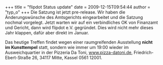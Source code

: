 +++
title = "flipdot Status update"
date = 2009-12-15T09:54:44
author = "typ_o"
+++
Die Satzung ist jetzt pre-release. Wir haben die Änderungswünsche des
Amtsgerichts eingearbeitet und die Satzung nochmal vorgelegt. Jetzt
warten wir auf ein verbindliches OK von Finanzamt und Gericht, dann wird
flipdot e.V. gegründet. Dies wird nicht mehr dieses Jahr klappen, dafür
aber direkt im Januar.  
  
Das heutige Treffen findet wegen einer raumgreifenden Ausstellung
**nicht im Kunsttempel** statt, sondern wie immer um 19:00 wieder im
Ausweichquartier in der Pizzeria Da Toni, www.pizza-datoni.de,
Friedrich-Ebert-Straße 26, 34117 Mitte, Kassel 0561 12001.
